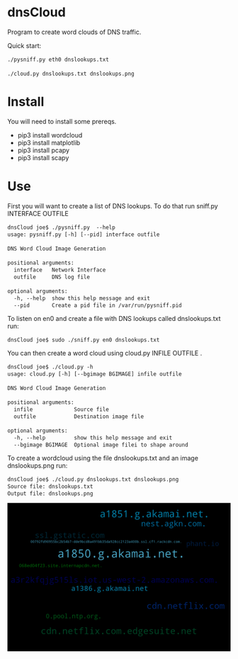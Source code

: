 # dnsCloud
Program to create word clouds of DNS traffic. 

Quick start: 
    
    ./pysniff.py eth0 dnslookups.txt 

    ./cloud.py dnslookups.txt dnslookups.png 


# Install
You will need to install some prereqs. 

 - pip3 install wordcloud
 - pip3 install matplotlib
 - pip3 install pcapy 
 - pip3 install scapy
 
# Use
First you will want to create a list of DNS lookups. To do that run sniff.py INTERFACE OUTFILE 

    dnsCloud joe$ ./pysniff.py  --help 
    usage: pysniff.py [-h] [--pid] interface outfile
    
    DNS Word Cloud Image Generation
    
    positional arguments:
      interface   Network Interface
      outfile     DNS log file
    
    optional arguments:
      -h, --help  show this help message and exit
      --pid       Create a pid file in /var/run/pysniff.pid

To listen on en0 and create a file with DNS lookups called dnslookups.txt run: 

    dnsCloud joe$ sudo ./sniff.py en0 dnslookups.txt

You can then create a word cloud using cloud.py INFILE OUTFILE  .

    dnsCloud joe$ ./cloud.py -h
    usage: cloud.py [-h] [--bgimage BGIMAGE] infile outfile
    
    DNS Word Cloud Image Generation
    
    positional arguments:
      infile             Source file
      outfile            Destination image file
    
    optional arguments:
      -h, --help         show this help message and exit
      --bgimage BGIMAGE  Optional image filei to shape around

To create a wordcloud using the file dnslookups.txt and an image dnslookups.png run: 

    dnsCloud joe$ ./cloud.py dnslookups.txt dnslookups.png
    Source file: dnslookups.txt
    Output file: dnslookups.png

![](https://raw.githubusercontent.com/joemcmanus/dnsCloud/master/wordcloud.png)

